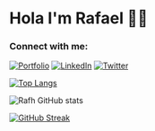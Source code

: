 # Hola I'm Rafael 👋🏾

<!--
**rafh/rafh** is a ✨ _special_ ✨ repository because its `README.md` (this file) appears on your GitHub profile.

Here are some ideas to get you started:

- 🔭 I’m currently working on ...
- 🌱 I’m currently learning ...
- 👯 I’m looking to collaborate on ...
- 🤔 I’m looking for help with ...
- 💬 Ask me about ...
- 📫 How to reach me: ...
- 😄 Pronouns: ...
- ⚡ Fun fact: ...
-->
<h3 align="left">Connect with me:</h3>

<!-- The link we want our bower bird to point to -->
[1]: https://www.linkedin.com/in/roheard/
[1b]: https://twitter.com/RafaelisHeard
[1c]: https://rafaelheard.com/
<!-- The image url we want to use for our img tag source -->
[2]: https://img.shields.io/badge/linkedin-%230077B5.svg?&style=for-the-badge&logo=linkedin&logoColor=white
[2b]: https://img.shields.io/badge/twitter-%2320A1F1.svg?&style=for-the-badge&logo=twitter&logoColor=white
[2c]: https://img.shields.io/badge/portfolio-%23.svg?&style=for-the-badge&logo=&logoColor=white%22

[![Portfolio][2c]][1c] [![LinkedIn][2]][1] [![Twitter][2b]][1b]

[![Top Langs](https://github-readme-stats.vercel.app/api/top-langs/?username=rafh&layout=compact)](https://github.com/anuraghazra/github-readme-stats)

![Rafh GitHub stats](https://github-readme-stats.vercel.app/api?username=rafh&show_icons=true&count_private=true&hide=contribs,stars)

[![GitHub Streak](https://github-readme-streak-stats.herokuapp.com/?user=rafh)](https://git.io/streak-stats)
